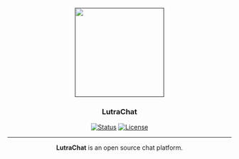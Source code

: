 <p align="center">
  <a href="" rel="noopener">
  <img width=200px height=200px src="https://raw.githubusercontent.com/googlefonts/noto-emoji/main/svg/emoji_u1f9a6.svg"></a>
</p>

<h3 align="center">LutraChat</h3>

<div align="center">

[![Status](https://img.shields.io/badge/status-active-success.svg)]()
[![License](https://img.shields.io/badge/license-MPL_2.0-blue.svg)](/LICENSE)

</div>

---

<p align="center"> <b>LutraChat</b> is an open source chat platform.
    <br> 
</p>
